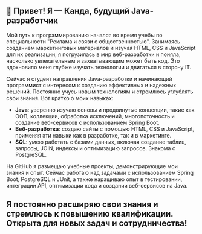 ## 👋 Привет! Я — Канда, будущий Java-разработчик

Мой путь к программированию начался во время учебы по специальности "Реклама и связи с общественностью". Занимаясь созданием маркетинговых материалов и изучая HTML, CSS и JavaScript для их реализации, я погрузилась в мир веб-разработки и поняла, насколько увлекательным и захватывающим может быть код. Это вдохновило меня глубже изучать технологии и двигаться в сторону IT.

Сейчас я студент направления Java-разработки и начинающий программист с интересом к созданию эффективных и надежных решений. Постоянно учусь новым технологиям и стремлюсь углублять свои знания. Вот кратко о моих навыках:

- **Java**: уверенно изучаю основы и продвинутые концепции, такие как ООП, коллекции, обработка исключений, многопоточность и создание веб-сервисов с использованием Spring Boot.
- **Веб-разработка**: создаю сайты с помощью HTML, CSS и JavaScript, применяя эти навыки как в разработке, так и в маркетинге.
- **SQL**: умею работать с базами данных, включая создание таблиц, запросы, JOIN, индексы и оптимизацию запросов. Знакома с PostgreSQL.

На GitHub я размещаю учебные проекты, демонстрирующие мои знания и опыт. Сейчас работаю над задачами с использованием Spring Boot, PostgreSQL и JUnit, а также наращиваю опыт в тестировании, интеграции API, оптимизации кода и создании веб-сервисов на Java.

## Я постоянно расширяю свои знания и стремлюсь к повышению квалификации. Открыта для новых задач и сотрудничества!
